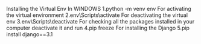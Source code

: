 Installing the Virtual Env In WINDOWS
1.python -m venv env
For activating the virtual environment
2.env\Scripts\activate
For deactivating the virtual env
3.env\Scripts\deactivate
For checking all the packages installed in your computer deactivate it and run 
4.pip freeze
For installing the Django
5.pip install django==3.1